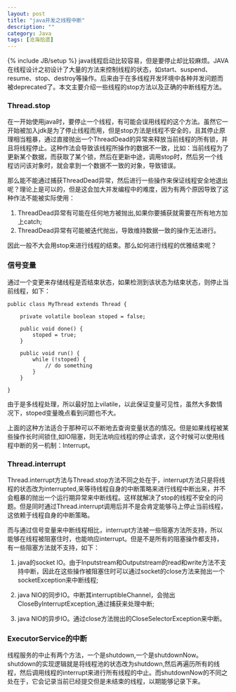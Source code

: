 ```yaml
---
layout: post
title: "java并发之线程中断"
description: ""
category: Java
tags: [沧海拾遗]
---
```

{% include JB/setup %}
java线程启动比较容易，但是要停止却比较麻烦。JAVA在线程设计之初设计了大量的方法来控制线程的状态，如start、suspend、resume、stop、destroy等操作。后来由于在多线程开发环境中各种并发问题而被deprecated了。本文主要介绍一些线程的stop方法以及正确的中断线程方法。  

### Thread.stop

在一开始使用java时，要停止一个线程，有可能会误用线程的这个方法。虽然它一开始被加入jdk是为了停止线程而用，但是stop方法是线程不安全的，且其停止原理相当粗暴，通过直接抛出一个ThreadDead的异常来释放当前线程的所有锁，并且将线程停止。这种作法会导致该线程所操作的数据不一致，比如：当前线程为了更新某个数据，而获取了某个锁，然后在更新中途，调用stop时，然后另一个线程访问该对象时，就会拿到一个数据不一致的对象，导致错误。   

那么能不能通过捕获ThreadDead异常，然后进行一些操作来保证线程安全地退出呢？理论上是可以的，但是这会加大并发编程中的难度，因为有两个原因导致了这种作法不能被实际使用：  

1. ThreadDead异常有可能在任何地方被抛出,如果你要捕获就需要在所有地方加上catch;
2. ThreadDead异常有可能被迭代抛出，导致维持数据一致的操作无法进行。

因此一般不大会用stop来进行线程的结束。那么如何进行线程的优雅结束呢？   

### 信号变量  

通过一个变更来存储线程是否结束状态，如果检测到该状态为结束状态，则停止当前线程，如下：   

    public class MyThread extends Thread {

        private volatile boolean stoped = false;

        public void done() {
            stoped = true;
        }

        public void run() {
            while (!stoped) {
                // do something
            }
        }

    }

由于是多线程处理，所以最好加上vilatile，以此保证变量可见性，虽然大多数情况下，stoped变量晚点看到问题也不大。

上面的这种方法适合于那种可以不断地去查询变量状态的情况。但是如果线程被某些操作长时间锁住,如IO阻塞，则无法响应线程的停止请求，这个时候可以使用线程中断的另一机制：Interrupt。

### Thread.interrupt

Thread.interrupt方法与Thread.stop方法不同之处在于，interrupt方法只是将线程的状态改为interrupted,来等待线程自身的中断策略来进行线程中断出来，并不会粗暴的抛出一个运行期异常来中断线程。这样就解决了stop的线程不安全的问题。但是同时通过Thread.interrupt调用后并不是会肯定能够马上停止当前线程，这依赖于线程自身的中断策略。

而与通过信号变量来中断线程相比，interrupt方法被一些阻塞方法所支持，所以能够在线程被阻塞住时，也能响应interrupt。但是不是所有的阻塞操作都支持，有一些阻塞方法就不支持，如下：

1. java的socket IO。由于Inputstream和Outputstream的read和write方法不支持中断，因此在这些操作被阻塞住时可以通过socket的close方法来抛出一个socketException来中断线程;

2. java NIO的同步IO。中断其interruptibleChannel，会抛出CloseByInterruptException,通过捕获来处理中断;

3. java NIO的异步IO。通过close方法抛出的CloseSelectorException来中断。

### ExecutorService的中断

线程服务的中止有两个方法，一个是shutdown,一个是shutdownNow。shutdown的实现逻辑就是将线程池的状态改为shutdown,然后再遍历所有的线程，然后调用线程的interrupt来进行所有线程的中止。而shutdownNow的不同之处在于，它会记录当前已经提交但是未结束的线程，以期能够记录下来。
